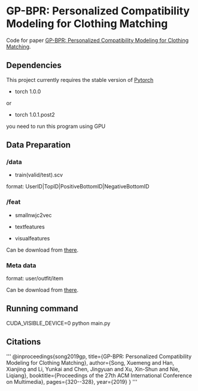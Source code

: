 # GP-BPR: Personalized Compatibility Modeling for Clothing Matching

Code for paper [GP-BPR: Personalized Compatibility Modeling for Clothing Matching](https://dl.acm.org/doi/abs/10.1145/3343031.3350956).

## Dependencies

This project currently requires the stable version of [Pytorch](pytorch.org) 

- torch 1.0.0

or

- torch 1.0.1.post2

you need to run this program using GPU

## Data Preparation

### /data

- train(valid/test).scv

format: UserID|TopID|PositiveBottomID|NegativeBottomID
 
### /feat

- smallnwjc2vec

- textfeatures

- visualfeatures

Can be download from [there](https://drive.google.com/file/d/1ILz1P4BiyQ0rTwOJD-vqs2J4cF77alUM/view).

### Meta data

format: user/outfit/item

Can be download from [there](https://drive.google.com/open?id=1sTfUoNPid9zG_MgV--lWZTBP1XZpmcK8).

## Running command

CUDA_VISIBLE_DEVICE=0 python main.py

## Citations
'''
@inproceedings{song2019gp,
  title={GP-BPR: Personalized Compatibility Modeling for Clothing Matching},
  author={Song, Xuemeng and Han, Xianjing and Li, Yunkai and Chen, Jingyuan and Xu, Xin-Shun and Nie, Liqiang},
  booktitle={Proceedings of the 27th ACM International Conference on Multimedia},
  pages={320--328},
  year={2019}
}
'''
